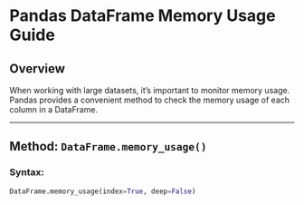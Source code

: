 # Pandas DataFrame Memory Usage Guide

## Overview
When working with large datasets, it’s important to monitor memory usage. Pandas provides a convenient method to check the memory usage of each column in a DataFrame.

---

## Method: `DataFrame.memory_usage()`

### Syntax:
```python
DataFrame.memory_usage(index=True, deep=False)

